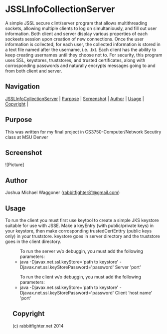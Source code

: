 JSSLInfoCollectionServer
========================
A simple JSSL secure clint/server program that allows multithreading sockets, allowing multiple clients to log on simultaniously, and fill out user information. Both client and server display various properties of each sockeets session upon creation of new connections. Once the user information is collected, for each user, the collected information is stored in a text file named after the username, i.e. <username>.txt. Each client has the ability to keep creating usernames until they choose not to. For security, this program uses SSL, keystores, truststores, and trusted certificates, along with corrosponding passwords and naturally encrypts messages going to and from both client and server. 

Navigation
-----------
[JSSLInfoCollectionServer](#jsslinfocollectionserver) |
[Purpose](#purpose) |
[Screenshot](#screenshot) |
[Author](#author) |
[Usage](#usage) | 
[Copyright](#copyright) | 


Purpose
-------
This was written for my final project in CS3750-Computer/Network Secutiry class at MSU Denver

Screenshot
----------
![Picture]


Author
------
Joshua Michael Waggoner (rabbitfighter81@gmail.com)</li>

Usage
-----
To run the client you must first use keytool to create a simple JKS keystore suitable for use with JSSE. Make a keyEntry (with public/private keys) in your keystore, then make corrosponding trustedCertEnttry (public keys only) in your truststore. keystore goes in server directory and the truststore goes in the client directory. 
<ul>
<ul> To run the server w/o debuggin, you must add the following parameters:
<li>java -Djavax.net.ssl.keyStore='path to keystore' -Djavax.net.ssl.keyStorePassword='password' Server 'port'</li>
</ul>
<ul> To run the client w/o debuggin, you must add the following parameters: 
<li>java -Djavax.net.ssl.keyStore='path to keystore' -Djavax.net.ssl.keyStorePassword='password' Client 'host name'</li> 'port'
</ul>

Copyright
---------
(c) rabbitfighter.net 2014





